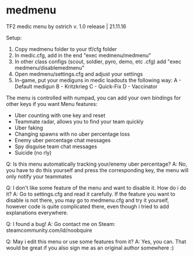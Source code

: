 # medmenu
TF2 medic menu by ostrich
v. 1.0 release | 21.11.16

Setup:
1) Copy medmenu folder to your tf/cfg folder
2) In medic.cfg, add in the end "exec medmenu/medmenu"
3) In other class configs (scout, soldier, pyro, demo, etc .cfg) add "exec medmenu/disablemedmenu"
4) Open medmenu/settings.cfg and adjust your settings
5) In-game, put your mediguns in medic loadouts the following way:
A - Default medigun
B - Kritzkrieg
C - Quick-Fix
D - Vaccinator

The menu is controlled with numpad, you can add your own bindings for other keys if you want
Menu features:
- Uber counting with one key and reset
- Teammate radar, allows you to find your team quickly
- Uber faking
- Changing spawns with no uber percentage loss
- Enemy uber percentage chat messages
- Spy disguise team chat messages
- Suicide (no rly)

Q: Is this menu automatically tracking your/enemy uber percentage?
A: No, you have to do this yourself and press the corresponding key, the menu will only notify your teammates

Q: I don't like some feature of the menu and want to disable it. How do i do it?
A: Go to settings.cfg and read it carefully. If the feature you want to disable is not there, you may go to medmenu.cfg and try it yourself, however code is quite complicated there, even though i tried to add explanations everywhere. 

Q: I found a bug!
A: Go contact me on Steam:
steamcommunity.com/id/noobquire

Q: May i edit this menu or use some features from it?
A: Yes, you can. That would be great if you also sign me as an original author somewhere :)
